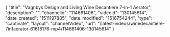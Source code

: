 {
    "title": "Vagnbys Design and Living Wine Decantiere 7-In-1 Aerator",
    "description": "",
    "channelid": "114661406",
    "videoid": "130145614",
    "date_created": "1511197885",
    "date_modified": "1516754244",
    "type": "captivate",
    "layout": "channelVideo",
    "url": "\/latest-videos\/winedecantiere-7in1aerator-61618176-mp4\/114661406-130145614"
}